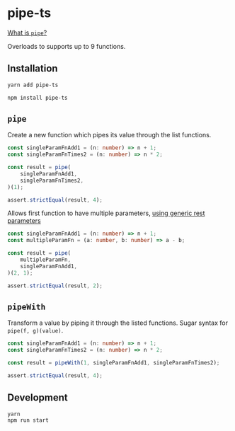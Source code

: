 # pipe-ts

[What is `pipe`?](https://dev.to/benlesh/a-simple-explanation-of-functional-pipe-in-javascript-2hbj)

Overloads to supports up to 9 functions.

## Installation

```sh
yarn add pipe-ts

npm install pipe-ts
```

## `pipe`

Create a new function which pipes its value through the list functions.

```ts
const singleParamFnAdd1 = (n: number) => n + 1;
const singleParamFnTimes2 = (n: number) => n * 2;

const result = pipe(
    singleParamFnAdd1,
    singleParamFnTimes2,
)(1);

assert.strictEqual(result, 4);
```

Allows first function to have multiple parameters, [using generic rest parameters](https://github.com/Microsoft/TypeScript/issues/29904#issuecomment-471334674)

```ts
const singleParamFnAdd1 = (n: number) => n + 1;
const multipleParamFn = (a: number, b: number) => a - b;

const result = pipe(
    multipleParamFn,
    singleParamFnAdd1,
)(2, 1);

assert.strictEqual(result, 2);
```

## `pipeWith`

Transform a value by piping it through the listed functions. Sugar syntax for `pipe(f, g)(value)`.

```ts
const singleParamFnAdd1 = (n: number) => n + 1;
const singleParamFnTimes2 = (n: number) => n * 2;

const result = pipeWith(1, singleParamFnAdd1, singleParamFnTimes2);

assert.strictEqual(result, 4);
```

## Development

```
yarn
npm run start
```
